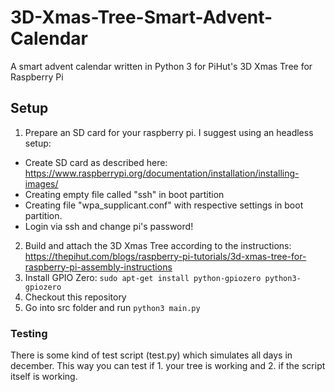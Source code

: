 # 3D-Xmas-Tree-Smart-Advent-Calendar
A smart advent calendar written in Python 3 for PiHut's 3D Xmas Tree for Raspberry Pi

## Setup
1. Prepare an SD card for your raspberry pi. I suggest using an headless setup:
- Create SD card as described here: https://www.raspberrypi.org/documentation/installation/installing-images/
- Creating empty file called "ssh" in boot partition
- Creating file "wpa_supplicant.conf" with respective settings in boot partition.
- Login via ssh and change pi's password!
2. Build and attach the 3D Xmas Tree according to the instructions: https://thepihut.com/blogs/raspberry-pi-tutorials/3d-xmas-tree-for-raspberry-pi-assembly-instructions
2. Install GPIO Zero: `sudo apt-get install python-gpiozero python3-gpiozero`
3. Checkout this repository
4. Go into src folder and run `python3 main.py`

### Testing
There is some kind of test script (test.py) which simulates all days in december. This way you can test if 1. your tree is working and 2. if the script itself is working.
